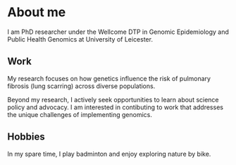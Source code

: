 About me
=======  
I am PhD researcher under the Wellcome DTP in Genomic Epidemiology and Public Health Genomics at University of Leicester.  

Work
------------
My research focuses on how genetics influence the risk of pulmonary fibrosis (lung scarring) across diverse populations.  

Beyond my research, I actively seek opportunities to learn about science policy and advocacy. I am interested in contibuting to work that addresses the unique challenges of implementing genomics.  

Hobbies
--------
In my spare time, I play badminton and enjoy exploring nature by bike.
